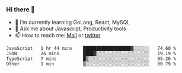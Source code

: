 ### Hi there 👋

- 🌱 I’m currently learning GoLang, React, MySQL
- 💬 Ask me about Javascript, Productivity tools 
- 📫 How to reach me: [Mail](mailto:kvaishak47@gmail.com) or [twitter](https://twitter.com/kvaish4k)

<!--START_SECTION:waka-->
```text
JavaScript   1 hr 44 mins    ██████████████████▓░░░░░░   74.60 % 
JSON         26 mins         ████▓░░░░░░░░░░░░░░░░░░░░   19.19 % 
TypeScript   7 mins          █▒░░░░░░░░░░░░░░░░░░░░░░░   05.26 % 
Other        1 min           ▒░░░░░░░░░░░░░░░░░░░░░░░░   00.79 % 
```
<!--END_SECTION:waka-->
